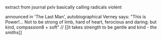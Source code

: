 extract from journal pxlv basically calling radicals violent

announced in 'The Last Man', autobiographical Verney says: "This is Power!... Not to be strong of limb, hard of heart, ferocious and daring; but kind, compassion8 + soft" // [[it takes strength to be gentle and kind - the smiths]]
